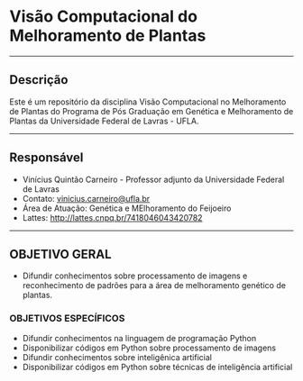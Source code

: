 
# Visão Computacional do Melhoramento de Plantas

---
## Descrição
Este é um repositório da disciplina Visão Computacional no Melhoramento de Plantas do Programa de Pós Graduação em Genética e Melhoramento de Plantas da Universidade Federal de Lavras - UFLA.

---
## Responsável

- Vinícius Quintão Carneiro - Professor adjunto da Universidade Federal de Lavras 
- Contato: vinicius.carneiro@ufla.br
- Área de Atuação: Genética e MElhoramento do Feijoeiro
- Lattes: http://lattes.cnpq.br/7418046043420782 

---
## OBJETIVO GERAL
- Difundir conhecimentos sobre processamento de imagens e reconhecimento de padrões para a área de melhoramento genético de plantas.

### OBJETIVOS ESPECÍFICOS
- Difundir conhecimentos na linguagem de programação Python
- Disponibilizar códigos em Python sobre processamento de imagens
- Difundir conhecimentos sobre inteligênica artificial
- Disponibilizar códigos em Python sobre técnicas de inteligência artificial
